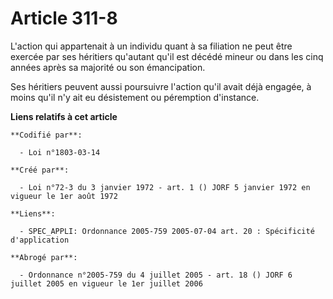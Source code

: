 # Article 311-8

L'action qui appartenait à un individu quant à sa filiation ne peut être exercée par ses héritiers qu'autant qu'il est décédé
mineur ou dans les cinq années après sa majorité ou son émancipation.

Ses héritiers peuvent aussi poursuivre l'action qu'il avait déjà engagée, à moins qu'il n'y ait eu désistement ou péremption
d'instance.

**Liens relatifs à cet article**

	**Codifié par**:

	  - Loi n°1803-03-14

	**Créé par**:

	  - Loi n°72-3 du 3 janvier 1972 - art. 1 () JORF 5 janvier 1972 en vigueur le 1er août 1972

	**Liens**:

	  - SPEC_APPLI: Ordonnance 2005-759 2005-07-04 art. 20 : Spécificité d'application

	**Abrogé par**:

	  - Ordonnance n°2005-759 du 4 juillet 2005 - art. 18 () JORF 6 juillet 2005 en vigueur le 1er juillet 2006

